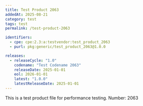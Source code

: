 ```yaml
---
title: Test Product 2063
addedAt: 2025-08-21
category: test
tags: test
permalink: /test-product-2063

identifiers:
  - cpe: cpe:2.3:a:testvendor:test_product_2063
  - purl: pkg:generic/test_product_2063@1.0.0

releases:
  - releaseCycle: "1.0"
    codename: "Test Codename 2063"
    releaseDate: 2025-01-01
    eol: 2026-01-01
    latest: "1.0.0"
    latestReleaseDate: 2025-01-01
---
```


This is a test product file for performance testing. Number: 2063
